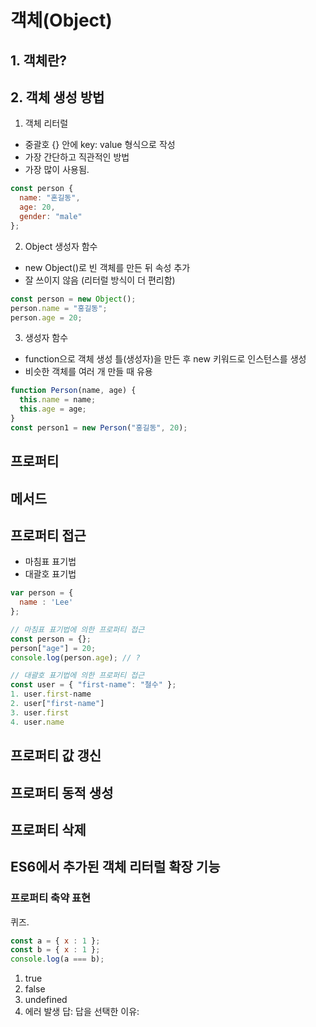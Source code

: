 # 객체(Object)

## 1. 객체란?

## 2. 객체 생성 방법
1. 객체 리터럴
* 중괄호 {} 안에 key: value 형식으로 작성
* 가장 간단하고 직관적인 방법
* 가장 많이 사용됨.
```javascript
const person {
  name: "혼길동",
  age: 20,
  gender: "male"
};
```

2. Object 생성자 함수
* new Object()로 빈 객체를 만든 뒤 속성 추가
* 잘 쓰이지 않음 (리터럴 방식이 더 편리함)
```javascript
const person = new Object();
person.name = "홍길동";
person.age = 20;
```

3. 생성자 함수
* function으로 객체 생성 틀(생성자)을 만든 후 new 키워드로 인스턴스를 생성
* 비슷한 객체를 여러 개 만들 때 유용
```javascript
function Person(name, age) {
  this.name = name;
  this.age = age;
}
const person1 = new Person("홍길동", 20);
```

## 프로퍼티


## 메서드


## 프로퍼티 접근
* 마침표 표기법
* 대괄호 표기법
```javascript
var person = {
  name : 'Lee'
};

// 마침표 표기법에 의한 프로퍼티 접근
const person = {};
person["age"] = 20;
console.log(person.age); // ?

// 대괄호 표기법에 의한 프로퍼티 접근
const user = { "first-name": "철수" };
1. user.first-name
2. user["first-name"]
3. user.first
4. user.name
```

## 프로퍼티 값 갱신

## 프로퍼티 동적 생성

## 프로퍼티 삭제

## ES6에서 추가된 객체 리터럴 확장 기능
###  프로퍼티 축약 표현



퀴즈.
```javascript
const a = { x : 1 };
const b = { x : 1 };
console.log(a === b);
```
1. true
2. false
3. undefined
4. 에러 발생
답:
답을 선택한 이유: